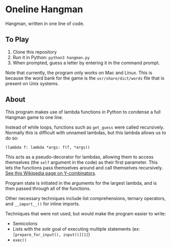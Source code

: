 # Oneline Hangman
Hangman, written in one line of code.

## To Play
1. Clone this repository
2. Run it in Python: `python3 hangman.py`
3. When prompted, guess a letter by entering it in the command prompt.

Note that currently, the program only works on Mac and Linux. This is because the word bank for the game is the `usr/share/dict/words` file that is present on Unix systems.

## About
This program makes use of lambda functions in Python to condense a full Hangman game to one line.

Instead of while loops, functions such as `get_guess` were called recursively. Normally this is difficult with unnamed lambdas, but this lambda allows us to do so:
```
(lambda f: lambda *args: f(f, *args))
```
This acts as a pseudo-decorator for lambdas, allowing them to access themselves (the `self` argument in the code) as their first parameter. This lets the functions pass themselves around and call themselves recursively. [See this Wikipedia page on Y-combinators](https://en.wikipedia.org/wiki/Fixed-point_combinator#Y_combinator).

Program state is initiated in the arguments for the largest lambda, and is then passed through all of the functions.

Other necessary techniques include list comprehensions, ternary operators, and `__import__()` for inline imports.

Techniques that were not used, but would make the program easier to write:
- Semicolons
- Lists with the *sole* goal of executing multiple statements (ex: `[prepare_for_input(), input()][1]`)
- `exec()`

